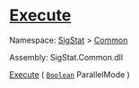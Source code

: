 # [Execute](./VerifierBenchmark-100663382.md)

Namespace: [SigStat]() > [Common](./../README.md)

Assembly: SigStat.Common.dll

[Execute](./VerifierBenchmark-100663382.md) ( [`Boolean`](https://docs.microsoft.com/en-us/dotnet/api/System.Boolean) ParallelMode )
